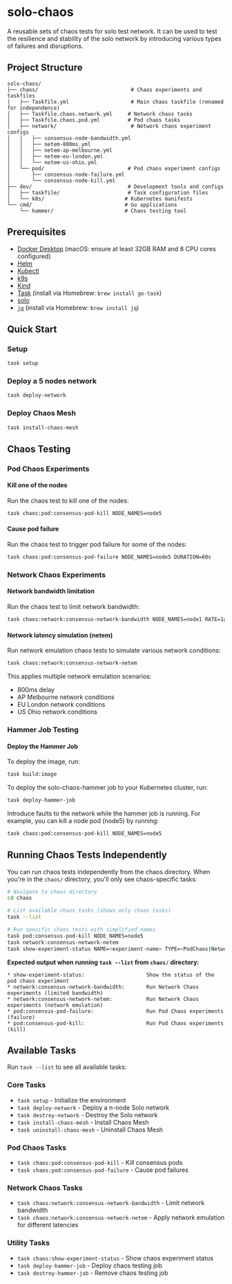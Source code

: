 # solo-chaos
A reusable sets of chaos tests for solo test network. It can be used to test the resilience and stability of the solo network by introducing various types of failures and disruptions.

## Project Structure

```
solo-chaos/
├── chaos/                              # Chaos experiments and taskfiles
│   ├── Taskfile.yml                    # Main chaos taskfile (renamed for independence)
│   ├── Taskfile.chaos.network.yml     # Network chaos tasks
│   ├── Taskfile.chaos.pod.yml         # Pod chaos tasks
│   ├── network/                        # Network chaos experiment configs
│   │   ├── consensus-node-bandwidth.yml
│   │   ├── netem-800ms.yml
│   │   ├── netem-ap-melbourne.yml
│   │   ├── netem-eu-london.yml
│   │   └── netem-us-ohio.yml
│   └── pod/                           # Pod chaos experiment configs
│       ├── consensus-node-failure.yml
│       └── consensus-node-kill.yml
├── dev/                               # Development tools and configs
│   ├── taskfile/                      # Task configuration files
│   └── k8s/                          # Kubernetes manifests
└── cmd/                              # Go applications
    └── hammer/                       # Chaos testing tool
```

## Prerequisites
- [Docker Desktop](https://www.docker.com/products/docker-desktop/) (macOS: ensure at least 32GB RAM and 8 CPU cores configured)
- [Helm](https://helm.sh/)
- [Kubectl](https://kubernetes.io/docs/tasks/tools/)
- [k9s](https://k9scli.io/)
- [Kind](https://kind.sigs.k8s.io/)
- [Task](https://taskfile.dev/) (install via Homebrew: `brew install go-task`)
- [solo](https://github.com/hiero/solo)
- [`jq`](https://stedolan.github.io/jq/) (install via Homebrew: `brew install jq`)

## Quick Start

### Setup
```bash
task setup 
```

### Deploy a 5 nodes network
```bash 
task deploy-network
```

### Deploy Chaos Mesh
```bash 
task install-chaos-mesh
```

## Chaos Testing

### Pod Chaos Experiments

#### Kill one of the nodes
Run the chaos test to kill one of the nodes:
```bash
task chaos:pod:consensus-pod-kill NODE_NAMES=node5
```

#### Cause pod failure
Run the chaos test to trigger pod failure for some of the nodes:
```bash
task chaos:pod:consensus-pod-failure NODE_NAMES=node5 DURATION=60s
```

### Network Chaos Experiments

#### Network bandwidth limitation
Run the chaos test to limit network bandwidth:
```bash
task chaos:network:consensus-network-bandwidth NODE_NAMES=node1 RATE=1gbps
```

#### Network latency simulation (netem)
Run network emulation chaos tests to simulate various network conditions:
```bash
task chaos:network:consensus-network-netem
```

This applies multiple network emulation scenarios:
- 800ms delay
- AP Melbourne network conditions
- EU London network conditions  
- US Ohio network conditions

### Hammer Job Testing

#### Deploy the Hammer Job
To deploy the image, run:
```bash
task build:image
```

To deploy the solo-chaos-hammer job to your Kubernetes cluster, run:
```bash
task deploy-hammer-job 
```

Introduce faults to the network while the hammer job is running. For example, you can kill a node pod (node5) by running:
```bash
task chaos:pod:consensus-pod-kill NODE_NAMES=node5
```

## Running Chaos Tests Independently

You can run chaos tests independently from the chaos directory. When you're in the `chaos/` directory, you'll only see chaos-specific tasks:

```bash
# Navigate to chaos directory
cd chaos

# List available chaos tasks (shows only chaos tasks)
task --list

# Run specific chaos tests with simplified names
task pod:consensus-pod-kill NODE_NAMES=node5
task network:consensus-network-netem
task show-experiment-status NAME=<experiment-name> TYPE=<PodChaos|NetworkChaos>
```

**Expected output when running `task --list` from `chaos/` directory:**
```
* show-experiment-status:                    Show the status of the pod chaos experiment
* network:consensus-network-bandwidth:       Run Network Chaos experiments (limited bandwidth)
* network:consensus-network-netem:           Run Network Chaos experiments (network emulation)
* pod:consensus-pod-failure:                 Run Pod Chaos experiments (failure)
* pod:consensus-pod-kill:                    Run Pod Chaos experiments (kill)
```

## Available Tasks

Run `task --list` to see all available tasks:

### Core Tasks
- `task setup` - Initialize the environment
- `task deploy-network` - Deploy a n-node Solo network
- `task destroy-network` - Destroy the Solo network
- `task install-chaos-mesh` - Install Chaos Mesh
- `task uninstall-chaos-mesh` - Uninstall Chaos Mesh

### Pod Chaos Tasks
- `task chaos:pod:consensus-pod-kill` - Kill consensus pods
- `task chaos:pod:consensus-pod-failure` - Cause pod failures

### Network Chaos Tasks  
- `task chaos:network:consensus-network-bandwidth` - Limit network bandwidth
- `task chaos:network:consensus-network-netem` - Apply network emulation for different latencies

### Utility Tasks
- `task chaos:show-experiment-status` - Show chaos experiment status
- `task deploy-hammer-job` - Deploy chaos testing job
- `task destroy-hammer-job` - Remove chaos testing job